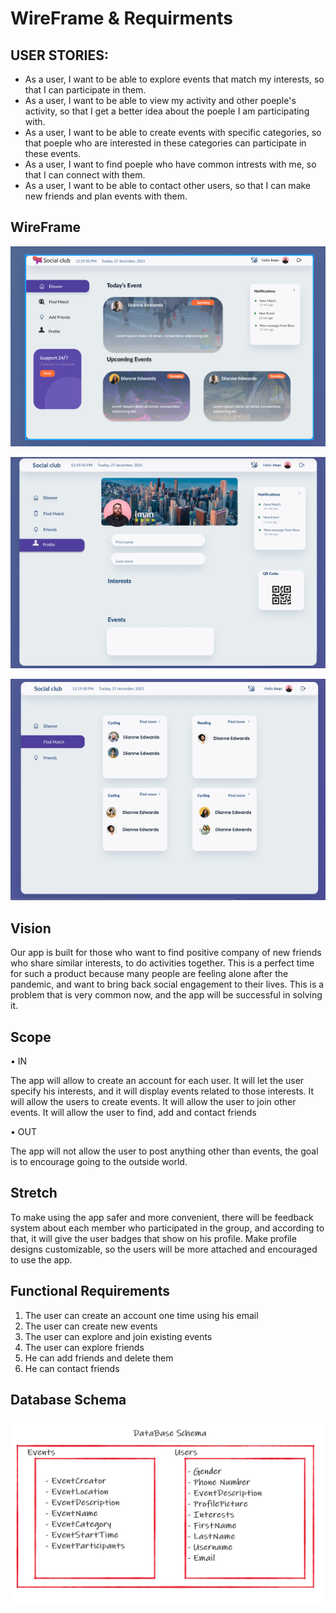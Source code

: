 # WireFrame & Requirments

## USER STORIES: 
- As a user, I want to be able to explore events that match my interests, so that I can participate in them.
- As a user, I want to be able to view my activity and other poeple's activity, so that I get a better idea about the poeple I am participating with. 
- As a user, I want to be able to create events with specific categories, so that poeple who are interested in these categories can participate in these events.
- As a user, I want to find poeple who have common intrests with me, so that I can connect with them.
- As a user, I want to be able to contact other users, so that I can make new friends and plan events with them.

## WireFrame

![wireFrame](wireFrame1.png)

![wireFrame2](wireFrame2.png)

![wireFrame](wireFrame3.png)


## Vision

Our app is built for those who want to find positive company of new friends who share similar interests, to do activities together. This is a perfect time for such a product because many people are feeling alone after the pandemic, and want to bring back social engagement to their lives. 
This is a problem that is very common now, and the app will be successful in solving it. 
  
## Scope 
  
•	IN 

The app will allow to create an account for each user.
It will let the user specify his interests, and it will display events related to those interests.
It will allow the users to create events. 
It will allow the user to join other events.
It will allow the user to find, add and contact friends


•	OUT 

The app will not allow the user to post anything other than events, the goal is to encourage going to the outside world.
  
## Stretch
  
To make using the app safer and more convenient, there will be feedback system about each member who participated in the group, and according to that, it will give the user badges that show on his profile.
Make profile designs customizable, so the users will be more attached and encouraged to use the app.
  
  
## Functional Requirements

1.	The user can create an account one time using his email
2.	The user can create new events
3.	The user can explore and join existing events
4.	The user can explore friends
5.	He can add friends and delete them
6.	He can contact friends 


## Database Schema

![Database Components](image.png)
